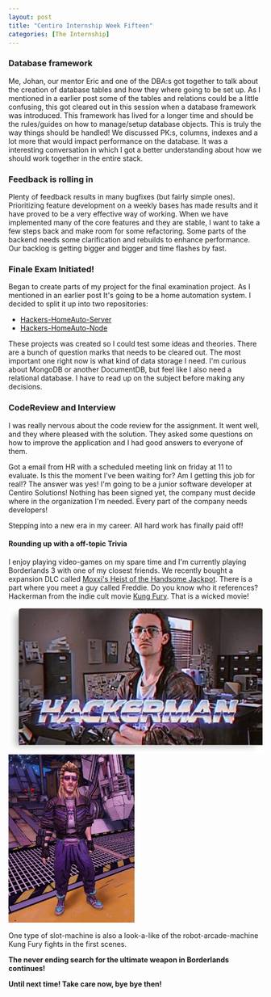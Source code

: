 ```yaml
---
layout: post
title: "Centiro Internship Week Fifteen"
categories: [The Internship]
---
```


### Database framework

Me, Johan, our mentor Eric and one of the DBA:s got together to talk about the creation of database tables and how they where going to be set up. As I mentioned in a earlier post some of the tables and relations could be a little confusing, this got cleared out in this session when a database framework was introduced. This framework has lived for a longer time and should be the rules/guides on how to manage/setup database objects. This is truly the way things should be handled!
We discussed PK:s, columns, indexes and a lot more that would impact performance on the database.
It was a interesting conversation in which I got a better understanding about how we should work together in the entire stack.

### Feedback is rolling in

Plenty of feedback results in many bugfixes (but fairly simple ones). Prioritizing feature development on a weekly bases has made results and it have proved to be a very effective way of working. When we have implemented many of the core features and they are stable, I want to take a few steps back and make room for some refactoring. Some parts of the backend needs some clarification and rebuilds to enhance performance. Our backlog is getting bigger and bigger and time flashes by fast.

### Finale Exam Initiated!

Began to create parts of my project for the final examination project.
As I mentioned in an earlier post It's going to be a home automation system. I decided to split it up into two repositories:

- [Hackers-HomeAuto-Server](https://github.com/wiseby/Hackers-HomeAuto-Server)
- [Hackers-HomeAuto-Node](https://github.com/wiseby/Hackers-HomeAuto-Node)

These projects was created so I could test some ideas and theories. There are a bunch of question marks that needs to be cleared out.
The most important one right now is what kind of data storage I need. I'm curious about MongoDB or another DocumentDB, but feel like I also need a relational database. I have to read up on the subject before making any decisions.

### CodeReview and Interview

I was really nervous about the code review for the assignment. It went well, and they where pleased with the solution. They asked some questions on how to improve the application and I had good answers to everyone of them.

Got a email from HR with a scheduled meeting link on friday at 11 to evaluate. Is this the moment I've been waiting for? Am I getting this job for real!?
The answer was yes! I'm going to be a junior software developer at Centiro Solutions! Nothing has been signed yet, the company must decide where in the organization I'm needed. Every part of the company needs developers!

Stepping into a new era in my career. All hard work has finally paid off!

#### Rounding up with a off-topic Trivia

I enjoy playing video-games on my spare time and I'm currently playing Borderlands 3 with one of my closest friends. We recently bought a expansion DLC called [Moxxi's Heist of the Handsome Jackpot](https://borderlands.com/en-US/handsomejackpot/). There is a part where you meet a guy called Freddie. Do you know who it references? Hackerman from the indie cult movie [Kung Fury](https://www.imdb.com/title/tt3472226/). That is a wicked movie!

<div class="row">
  <div class="col">
    <img src="/assets/images/hackerman-with-text.jpg">
  </div>
  <div class="col">
    <img src="/assets/images/freddie-hackerman.jpg" width=250px>
  </div>
</div>

One type of slot-machine is also a look-a-like of the robot-arcade-machine Kung Fury fights in the first scenes.

**The never ending search for the ultimate weapon in Borderlands continues!**

**Until next time! Take care now, bye bye then!**
